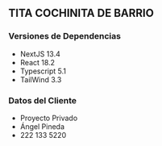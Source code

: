 ## TITA COCHINITA DE BARRIO

### Versiones de Dependencias

- NextJS 13.4
- React 18.2
- Typescript 5.1
- TailWind 3.3

### Datos del Cliente

- Proyecto Privado
- Ángel Pineda
- 222 133 5220
